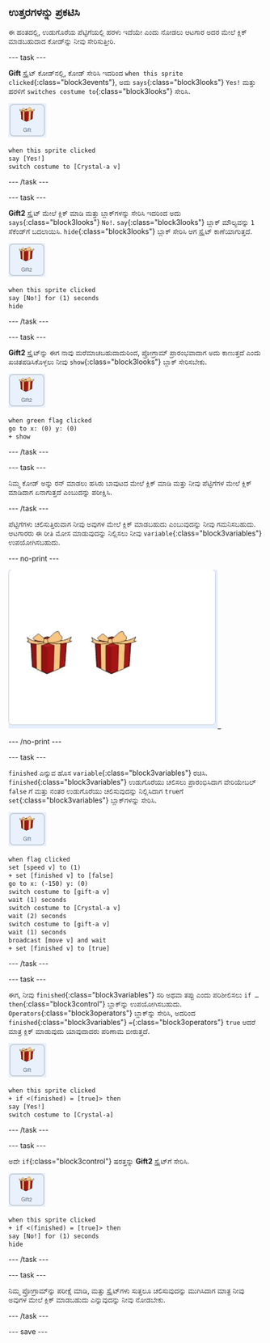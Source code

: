 ## ಉತ್ತರಗಳನ್ನು ಪ್ರಕಟಿಸಿ

ಈ ಹಂತದಲ್ಲಿ, ಉಡುಗೊರೆಯ ಪೆಟ್ಟಿಗೆಯಲ್ಲಿ ಹರಳು ಇದೆಯೇ ಎಂದು ನೋಡಲು ಆಟಗಾರ ಅದರ ಮೇಲೆ ಕ್ಲಿಕ್‌ ಮಾಡಬಹುದಾದ ಕೋಡ್‌ನ್ನು ನೀವು ಸೇರಿಸುತ್ತೀರಿ.

--- task ---

**Gift** ಸ್ಪ್ರೈಟ್‌ ಕೋಡ್‌ನಲ್ಲಿ, ಕೋಡ್‌ ಸೇರಿಸಿ ಇದರಿಂದ `when this sprite clicked`{:class="block3events"}, ಅದು `says`{:class="block3looks"} `Yes!` ಮತ್ತು ಹರಳಿಗೆ `switches costume to`{:class="block3looks"} ಸೇರಿಸಿ.

![ಉಡುಗೊರೆ ಸ್ಪ್ರೈಟ್‌ ಚಿತ್ರ](images/gift-sprite.png)

```blocks3
when this sprite clicked
say [Yes!]
switch costume to [Crystal-a v]
```

--- /task ---

--- task ---

**Gift2** ಸ್ಪ್ರೈಟ್‌ ಮೇಲೆ ಕ್ಲಿಕ್‌ ಮಾಡಿ ಮತ್ತು ಬ್ಲಾಕ್‌ಗಳನ್ನು ಸೇರಿಸಿ ಇದರಿಂದ ಅದು `says`{:class="block3looks"} `No!`. `say`{:class="block3looks"} ಬ್ಲಾಕ್ ಮೌಲ್ಯವನ್ನು `1` ಸೆಕೆಂಡ್‌ಗೆ ಬದಲಾಯಿಸಿ. `hide`{:class="block3looks"} ಬ್ಲಾಕ್‌ ಸೇರಿಸಿ ಆಗ ಸ್ಪ್ರೈಟ್‌ ಕಾಣೆಯಾಗುತ್ತದೆ.

![ಉಡುಗೊರೆ2 ಸ್ಪ್ರೈಟ್‌ ಚಿತ್ರ](images/gift2-sprite.png)

```blocks3
when this sprite clicked
say [No!] for (1) seconds
hide
```

--- /task ---

--- task ---

**Gift2** ಸ್ಪ್ರೈಟ್‌ನ್ನು ಈಗ ನಾವು ಮರೆಮಾಚಬಹುದಾದುರಿಂದ, ಪ್ರೋಗ್ರಾಮ್‌ ಪ್ರಾರಂಭವಾದಾಗ ಅದು ಕಾಣುತ್ತದೆ ಎಂದು ಖಚಿತಪಡಿಸಿಕೊಳ್ಳಲು ನೀವು `show`{:class="block3looks"} ಬ್ಲಾಕ್‌ ಸೇರಿಸಬೇಕು.

![ಉಡುಗೊರೆ2 ಸ್ಪ್ರೈಟ್‌ ಚಿತ್ರ](images/gift2-sprite.png)

```blocks3
when green flag clicked
go to x: (0) y: (0)
+ show
```

--- /task ---

--- task ---

ನಿಮ್ಮ ಕೋಡ್ ಅನ್ನು ರನ್ ಮಾಡಲು ಹಸಿರು ಬಾವುಟದ ಮೇಲೆ ಕ್ಲಿಕ್ ಮಾಡಿ ಮತ್ತು ನೀವು ಪೆಟ್ಟಿಗೆಗಳ ಮೇಲೆ ಕ್ಲಿಕ್ ಮಾಡಿದಾಗ ಏನಾಗುತ್ತದೆ ಎಂಬುದನ್ನು ಪರೀಕ್ಷಿಸಿ.

--- /task ---

ಪೆಟ್ಟಿಗೆಗಳು ಚಲಿಸುತ್ತಿರುವಾಗ ನೀವು ಅವುಗಳ ಮೇಲೆ ಕ್ಲಿಕ್‌ ಮಾಡಬಹುದು ಎಂಬುವುದನ್ನು ನೀವು ಗಮನಿಸಬಹುದು. ಆಟಗಾರರು ಈ ರೀತಿ ಮೋಸ ಮಾಡುವುದನ್ನು ನಿಲ್ಲಿಸಲು ನೀವು `variable`{:class="block3variables"} ಉಪಯೋಗಿಸಬಹುದು.

--- no-print ---

![ಉಡುಗೊರೆಗಳು ಚಲಿಸುವುದನ್ನು ನಿಲ್ಲಿಸುವ ಮೊದಲೇ ಅವುಗಳ ಮೇಲೆ ಕ್ಲಿಕ್‌ ಮಾಡುವುದನ್ನು ತೋರಿಸುವ ಅನಿಮೇಟೆಡ್‌ ಜಿಐಎಫ್](images/cheat.gif)_

--- /no-print ---

--- task ---

`finished` ಎನ್ನುವ ಹೊಸ `variable`{:class="block3variables"} ರಚಿಸಿ. `finished`{:class="block3variables"} ಉಡುಗೊರೆಯು ಚಲಿಸಲು ಪ್ರಾರಂಭಿಸಿದಾಗ ವೇರಿಯೇಬಲ್‌ `false` ಗೆ ಮತ್ತು ನಂತರ ಉಡುಗೊರೆಯು ಚಲಿಸುವುದನ್ನು ನಿಲ್ಲಿಸಿದಾಗ `true`ಗೆ `set`{:class="block3variables"} ಬ್ಲಾಕ್‌ಗಳನ್ನು ಸೇರಿಸಿ.

![ಉಡುಗೊರೆ ಸ್ಪ್ರೈಟ್ ಚಿತ್ರ](images/gift-sprite.png)

```blocks3
when flag clicked
set [speed v] to (1)
+ set [finished v] to [false]
go to x: (-150) y: (0)
switch costume to [gift-a v]
wait (1) seconds
switch costume to [Crystal-a v]
wait (2) seconds
switch costume to [gift-a v]
wait (1) seconds
broadcast [move v] and wait
+ set [finished v] to [true]
```

--- /task ---

--- task ---

ಈಗ, ನೀವು `finished`{:class="block3variables"} ಸರಿ ಅಥವಾ ತಪ್ಪು ಎಂದು ಪರಿಶೀಲಿಸಲು `if … then`{:class="block3control"} ಬ್ಲಾಕ್‌ನ್ನು ಉಪಯೋಗಿಸಬಹುದು. `Operators`{:class="block3operators"} ಬ್ಲಾಕ್‌ನ್ನು ಸೇರಿಸಿ, ಅದರಿಂದ `finished`{:class="block3variables"} `=`{:class="block3operators"} `true` ಆದರೆ ಮಾತ್ರ ಕ್ಲಿಕ್ ಮಾಡುವುದು ಯಾವುದಾದರು ಪರಿಣಾಮ ಬೀರುತ್ತದೆ.

![ಉಡುಗೊರೆ ಸ್ಪ್ರೈಟ್‌ ಚಿತ್ರ](images/gift-sprite.png)

```blocks3
when this sprite clicked
+ if <(finished) = [true]> then
say [Yes!]
switch costume to [Crystal-a]
```

--- /task ---

--- task ---

ಅದೇ `if`{:class="block3control"} ಷರತ್ತನ್ನು **Gift2** ಸ್ಪ್ರೈಟ್‌ಗೆ ಸೇರಿಸಿ.

![ಉಡುಗೊರೆ2 ಸ್ಪ್ರೈಟ್‌ ಚಿತ್ರ](images/gift2-sprite.png)

```blocks3
when this sprite clicked
+ if <(finished) = [true]> then
say [No!] for (1) seconds
hide
```

--- /task ---

--- task ---

ನಿಮ್ಮ ಪ್ರೋಗ್ರಾಮ್‌ನ್ನು ಪರೀಕ್ಷೆ ಮಾಡಿ, ಮತ್ತು ಸ್ಪ್ರೈಟ್‌ಗಳು ಸುತ್ತಲೂ ಚಲಿಸುವುದನ್ನು ಮುಗಿಸಿದಾಗ ಮಾತ್ರ ನೀವು ಅವುಗಳ ಮೇಲೆ ಕ್ಲಿಕ್‌ ಮಾಡಬಹುದು ಎನ್ನುವುದನ್ನು ನೀವು ನೋಡಬೇಕು.

--- /task ---

--- save ---
	




